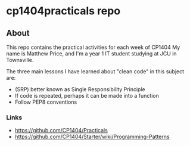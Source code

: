 # cp1404practicals repo

## About

This repo contains the practical activities for each week of CP1404
My name is Matthew Price, and I'm a year 1 IT student studying at JCU in Townsville.

The three main lessons I have learned about "clean code" in this subject are:

- (SRP) better known as Single Responsibility Principle
- If code is repeated, perhaps it can be made into a function
- Follow PEP8 conventions

### Links

- https://github.com/CP1404/Practicals
- https://github.com/CP1404/Starter/wiki/Programming-Patterns
